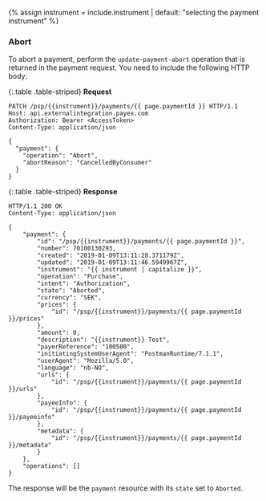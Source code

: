 {% assign instrument = include.instrument | default: "selecting the payment instrument" %}

### Abort

To abort a payment, perform the `update-payment-abort` operation that is
returned in the payment request.
You need to include the following HTTP body:

{:.table .table-striped}
**Request**

```http
PATCH /psp/{{instrument}}/payments/{{ page.paymentId }} HTTP/1.1
Host: api.externalintegration.payex.com
Authorization: Bearer <AccessToken>
Content-Type: application/json

{
  "payment": {
    "operation": "Abort",
    "abortReason": "CancelledByConsumer"
  }
}
```

{:.table .table-striped}
**Response**

```http
HTTP/1.1 200 OK
Content-Type: application/json

{
    "payment": {
        "id": "/psp/{{instrument}}/payments/{{ page.paymentId }}",
        "number": 70100130293,
        "created": "2019-01-09T13:11:28.371179Z",
        "updated": "2019-01-09T13:11:46.5949967Z",
        "instrument": "{{ instrument | capitalize }}",
        "operation": "Purchase",
        "intent": "Authorization",
        "state": "Aborted",
        "currency": "SEK",
        "prices": {
            "id": "/psp/{{instrument}}/payments/{{ page.paymentId }}/prices"
        },
        "amount": 0,
        "description": "{{instrument}} Test",
        "payerReference": "100500",
        "initiatingSystemUserAgent": "PostmanRuntime/7.1.1",
        "userAgent": "Mozilla/5.0",
        "language": "nb-NO",
        "urls": {
            "id": "/psp/{{instrument}}/payments/{{ page.paymentId }}/urls"
        },
        "payeeInfo": {
            "id": "/psp/{{instrument}}/payments/{{ page.paymentId }}/payeeinfo"
        },
        "metadata": {
            "id": "/psp/{{instrument}}/payments/{{ page.paymentId }}/metadata"
        }
    },
    "operations": []
}
```

The response will be the `payment` resource with its `state` set to `Aborted`.

